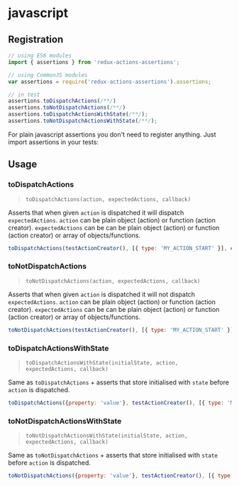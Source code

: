 # javascript

## Registration

```js
// using ES6 modules
import { assertions } from 'redux-actions-assertions';

// using CommonJS modules
var assertions = require('redux-actions-assertions').assertions;

// in test
assertions.toDispatchActions(/**/)
assertions.toNotDispatchActions(/**/)
assertions.toDispatchActionsWithState(/**/);
assertions.toNotDispatchActionsWithState(/**/);
```

For plain javascript assertions you don't need to register anything. Just import assertions in your tests:

## Usage

### toDispatchActions
> `toDispatchActions(action, expectedActions, callback)`

Asserts that when given `action` is dispatched it will dispatch `expectedActions`. `action` can be plain object (action) or function (action creator). `expectedActions` can be can be plain object (action) or function (action creator) or array of objects/functions.

```js
toDispatchActions(testActionCreator(), [{ type: 'MY_ACTION_START' }], callback);
```

### toNotDispatchActions
> `toNotDispatchActions(action, expectedActions, callback)`

Asserts that when given `action` is dispatched it will not dispatch `expectedActions`. `action` can be plain object (action) or function (action creator). `expectedActions` can be can be plain object (action) or function (action creator) or array of objects/functions.

```js
toNotDispatchActions(testActionCreator(), [{ type: 'MY_ACTION_START' }], callback);
```

### toDispatchActionsWithState

> `toDispatchActionsWithState(initialState, action, expectedActions, callback)`

Same as `toDispatchActions` + asserts that store initialised with `state` before `action` is dispatched.

```js
toDispatchActions({property: 'value'}, testActionCreator(), [{ type: 'MY_ACTION_START' }], callback);
```

### toNotDispatchActionsWithState

> `toNotDispatchActionsWithState(initialState, action, expectedActions, callback)`

Same as `toNotDispatchActions` + asserts that store initialised with `state` before `action` is dispatched.

```js
toNotDispatchActions({property: 'value'}, testActionCreator(), [{ type: 'MY_ACTION_START' }], callback);
```
